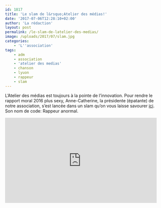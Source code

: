 ```yaml
---
id: 1817
title: 'Le slam de l&rsquo;Atelier des médias!'
date: '2017-07-06T12:28:10+02:00'
author: 'La rédaction'
layout: post
permalink: /le-slam-de-latelier-des-medias/
image: /uploads/2017/07/slam.jpg
categories:
    - 'L''association'
tags:
    - adm
    - association
    - 'atelier des medias'
    - chanson
    - lyuon
    - rappeur
    - slam
---
```


L’Atelier des médias est toujours à la pointe de l’innovation. Pour rendre le rapport moral 2016 plus sexy, Anne-Catherine, la présidente (épatante) de notre association, s’est lancée dans un slam qu’on vous laisse savourer [ici](https://www.youtube.com/watch?v=oIarLpGKLcQ). Son nom de code: Rappeur anormal.

<iframe allow="accelerometer; autoplay; clipboard-write; encrypted-media; gyroscope; picture-in-picture" allowfullscreen="" frameborder="0" height="281" src="https://www.youtube.com/embed/oIarLpGKLcQ?feature=oembed" title="rapport moral de rappeur anormal - AG Juin 2017" width="500"></iframe>